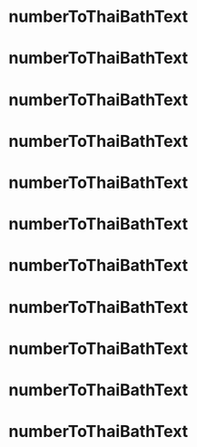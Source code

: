 # numberToThaiBathText
# numberToThaiBathText
# numberToThaiBathText
# numberToThaiBathText
# numberToThaiBathText
# numberToThaiBathText
# numberToThaiBathText
# numberToThaiBathText
# numberToThaiBathText
# numberToThaiBathText
# numberToThaiBathText
